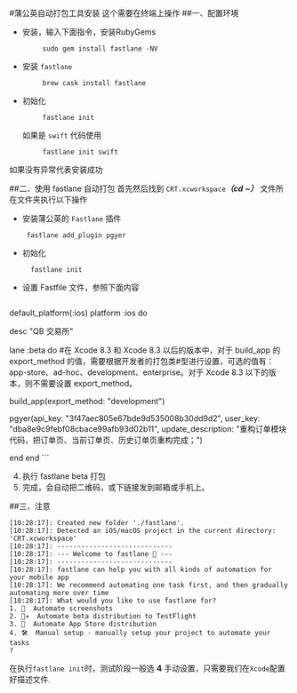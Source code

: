 #蒲公英自动打包工具安装
这个需要在终端上操作
##一、配置环境
*  安装，输入下面指令，安装RubyGems

			sudo gem install fastlane -NV
*  安装 `fastlane`
	
			brew cask install fastlane
*  初始化

			fastlane init
	
	 如果是 `swift` 代码使用 
	 	
	 		fastlane init swift

如果没有异常代表安装成功

##二、使用 fastlane 自动打包
首先然后找到 `CRT.xcworkspace`***（cd ~）*** 文件所在文件夹执行以下操作

*  安装蒲公英的 `Fastlane` 插件

		fastlane add_plugin pgyer

* 初始化

		fastlane init
		
*  设置 Fastfile 文件，参照下面内容

	```
default_platform(:ios)
platform :ios do
 
  desc "QB 交易所"
 
  lane :beta do
#在 Xcode 8.3 和 Xcode 8.3 以后的版本中，对于 build_app 的 export_method 的值，需要根据开发者的打包类#型进行设置，可选的值有：app-store、ad-hoc、development、enterprise。对于 Xcode 8.3 以下的版本，则不需要设置 export_method。

  build_app(export_method: "development")

 pgyer(api_key: "3f47aec805e67bde9d535008b30dd9d2", user_key: "dba8e9c9febf08cbace99afb93d02b11", update_description: "重构订单模块代码，把订单页、当前订单页、历史订单页重构完成；")

  end
end
	```

4. 执行 fastlane beta 打包
5. 完成，会自动把二维码，或下链接发到邮箱或手机上。

##三、注意
```
[10:28:17]: Created new folder './fastlane'.
[10:28:17]: Detected an iOS/macOS project in the current directory: 'CRT.xcworkspace'
[10:28:17]: -----------------------------
[10:28:17]: --- Welcome to fastlane 🚀 ---
[10:28:17]: -----------------------------
[10:28:17]: fastlane can help you with all kinds of automation for your mobile app
[10:28:17]: We recommend automating one task first, and then gradually automating more over time
[10:28:17]: What would you like to use fastlane for?
1. 📸  Automate screenshots
2. 👩‍✈️  Automate beta distribution to TestFlight
3. 🚀  Automate App Store distribution
4. 🛠  Manual setup - manually setup your project to automate your tasks
?  

```

在执行`fastlane init`时，测试阶段一般选 **4** 手动设置，只需要我们在`Xcode`配置好描述文件.
